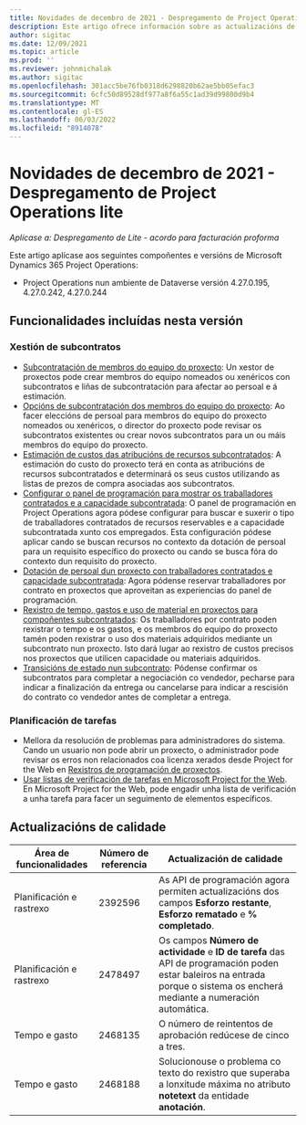 ```yaml
---
title: Novidades de decembro de 2021 - Despregamento de Project Operations lite
description: Este artigo ofrece información sobre as actualizacións de calidade que están dispoñibles na versión de decembro de 2021 do despregamento de Project Operations lite.
author: sigitac
ms.date: 12/09/2021
ms.topic: article
ms.prod: ''
ms.reviewer: johnmichalak
ms.author: sigitac
ms.openlocfilehash: 301acc5be76fb0318d6298820b62ae5bb05efac3
ms.sourcegitcommit: 6cfc50d89528df977a8f6a55c1ad39d99800d9b4
ms.translationtype: MT
ms.contentlocale: gl-ES
ms.lasthandoff: 06/03/2022
ms.locfileid: "8914078"
---
```

# <a name="whats-new-december-2021---project-operations-lite-deployment"></a>Novidades de decembro de 2021 - Despregamento de Project Operations lite

_Aplícase a: Despregamento de Lite - acordo para facturación proforma_

Este artigo aplícase aos seguintes compoñentes e versións de Microsoft Dynamics 365 Project Operations:

- Project Operations nun ambiente de Dataverse versión 4.27.0.195, 4.27.0.242, 4.27.0.244


## <a name="features-included-in-this-release"></a>Funcionalidades incluídas nesta versión

### <a name="subcontract-management"></a>Xestión de subcontratos 

- [Subcontratación de membros do equipo do proxecto](../subcontracting/subcontracting-project-team-members.md): Un xestor de proxectos pode crear membros do equipo nomeados ou xenéricos con subcontratos e liñas de subcontratación para afectar ao persoal e á estimación.
- [Opcións de subcontratación dos membros do equipo do proxecto](../subcontracting/subcon-options.md): Ao facer eleccións de persoal para membros do equipo do proxecto nomeados ou xenéricos, o director do proxecto pode revisar os subcontratos existentes ou crear novos subcontratos para un ou máis membros do equipo do proxecto. 
- [Estimación de custos das atribucións de recursos subcontratados](../subcontracting/costing-subcon-ra.md): A estimación do custo do proxecto terá en conta as atribucións de recursos subcontratados e determinará os seus custos utilizando as listas de prezos de compra asociadas aos subcontratos. 
- [Configurar o panel de programación para mostrar os traballadores contratados e a capacidade subcontratada](../subcontracting/configure-sb-subcon.md): O panel de programación en Project Operations agora pódese configurar para buscar e suxerir o tipo de traballadores contratados de recursos reservables e a capacidade subcontratada xunto cos empregados. Esta configuración pódese aplicar cando se buscan recursos no contexto da dotación de persoal para un requisito específico do proxecto ou cando se busca fóra do contexto dun requisito do proxecto.
- [Dotación de persoal dun proxecto con traballadores contratados e capacidade subcontratada](../subcontracting/staffing-cw.md): Agora pódense reservar traballadores por contrato en proxectos que aproveitan as experiencias do panel de programación.
- [Rexistro de tempo, gastos e uso de material en proxectos para compoñentes subcontratados](../subcontracting/recording-subcon-actuals.md): Os traballadores por contrato poden rexistrar o tempo e os gastos, e os membros do equipo do proxecto tamén poden rexistrar o uso dos materiais adquiridos mediante un subcontrato nun proxecto. Isto dará lugar ao rexistro de custos precisos nos proxectos que utilicen capacidade ou materiais adquiridos.
- [Transicións de estado nun subcontrato](../subcontracting/subcon-states.md): Pódense confirmar os subcontratos para completar a negociación co vendedor, pecharse para indicar a finalización da entrega ou cancelarse para indicar a rescisión do contrato co vendedor antes de completar a entrega.

### <a name="task-planning"></a>Planificación de tarefas
- Mellora da resolución de problemas para administradores do sistema. Cando un usuario non pode abrir un proxecto, o administrador pode revisar os erros non relacionados coa licenza xerados desde Project for the Web en [Rexistros de programación de proxectos](../../project-management/schedule-api-logs.md).
- [Usar listas de verificación de tarefas en Microsoft Project for the Web](https://support.microsoft.com/en-us/office/use-task-checklists-in-microsoft-project-for-the-web-c69bcf73-5c75-4ad3-9893-6d6f92360e9c). En Microsoft Project for the Web, pode engadir unha lista de verificación a unha tarefa para facer un seguimento de elementos específicos.

## <a name="quality-updates"></a>Actualizacións de calidade

| **Área de funcionalidades** | **Número de referencia** | **Actualización de calidade** |
| --- | --- | --- |
| Planificación e rastrexo | 2392596 | As API de programación agora permiten actualizacións dos campos **Esforzo restante**, **Esforzo rematado** e **% completado**. |
| Planificación e rastrexo | 2478497 | Os campos **Número de actividade** e **ID de tarefa** das API de programación poden estar baleiros na entrada porque o sistema os encherá mediante a numeración automática.|
| Tempo e gasto | 2468135 | O número de reintentos de aprobación redúcese de cinco a tres. |
| Tempo e gasto | 2468188 | Solucionouse o problema co texto do rexistro que superaba a lonxitude máxima no atributo **notetext** da entidade **anotación**. |
